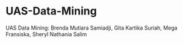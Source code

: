 # UAS-Data-Mining
UAS Data Mining: Brenda Mutiara Samiadji, Gita Kartika Suriah, Mega Fransiska, Sheryl Nathania Salim
